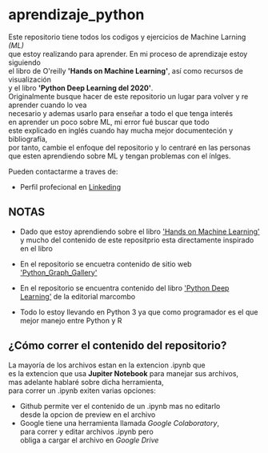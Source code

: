 # aprendizaje_python

Este repositorio tiene todos los codigos y ejercicios de Machine Larning *(ML)*  
que estoy realizando para aprender. En mi proceso de aprendizaje estoy siguiendo  
el libro de O'reilly **'Hands on Machine Learning'**, así como recursos de visualización  
y el libro **'Python Deep Learning del 2020'**.  
Originalmente busque hacer de este repositorio un lugar para volver y re aprender cuando lo vea  
necesario y ademas usarlo para enseñar a todo el que tenga interés  
en aprender un poco sobre ML, mi error fué buscar que todo  
este explicado en inglés cuando hay mucha mejor documenteción y bibliografía,  
por tanto, cambie el enfoque del repositorio y lo centraré en las personas   
que esten aprendiendo sobre ML y tengan problemas con el ínlges.

Pueden contactarme a traves de: 
* Perfil profecional en [Linkeding](https://www.linkedin.com/in/cristian-david-gomez/)

## NOTAS

 * Dado que estoy aprendiendo sobre el libro ['Hands on Machine Learning'](http://shop.oreilly.com/product/0636920142874.do)  
 y mucho del contenido de este repositprio esta directamente inspirado en el libro
 
 * En el repositorio se encuetra contenido de sitio web ['Python_Graph_Gallery'](https://python-graph-gallery.com/)
 
 * En el repositorio se encuentra contenido del libro ['Python Deep Learning'](https://www.marcombo.com/python-deep-learning-9788426728289/) de la editorial marcombo

 * Todo lo estoy llevando en Python 3 ya que como programador es el que mejor manejo entre Python y R
 
## ¿Cómo correr el contenido del repositorio? 

La mayoría de los archivos estan en la extencion .ipynb que   
es la extencion que usa **Jupiter Notebook** para manejar sus archivos,  
mas adelante hablaré sobre dicha herramienta,  
para correr un .ipynb exiten varias opciones: 

* Github permite ver el contenido de un .ipynb mas no editarlo   
desde la opcion de preview en el archivo
* Google tiene una herramienta llamada *Google Colaboratory*,  
para correr y editar archivos .ipynb pero  
obliga a cargar el archivo en *Google Drive*
